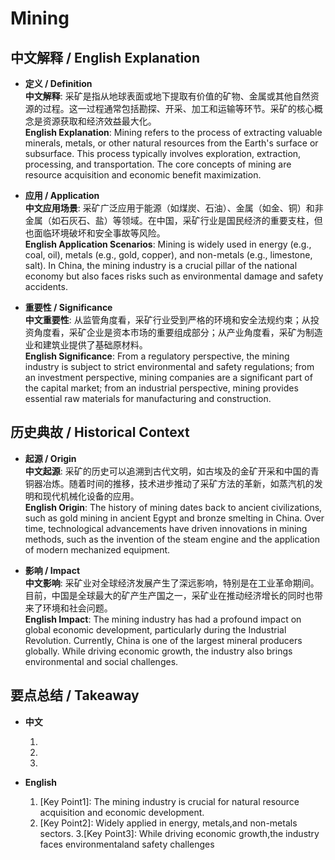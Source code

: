 # Mining

## 中文解释 / English Explanation

* **定义 / Definition**  
  **中文解释**: 采矿是指从地球表面或地下提取有价值的矿物、金属或其他自然资源的过程。这一过程通常包括勘探、开采、加工和运输等环节。采矿的核心概念是资源获取和经济效益最大化。  
  **English Explanation**: Mining refers to the process of extracting valuable minerals, metals, or other natural resources from the Earth's surface or subsurface. This process typically involves exploration, extraction, processing, and transportation. The core concepts of mining are resource acquisition and economic benefit maximization.

* **应用 / Application**  
  **中文应用场景**: 采矿广泛应用于能源（如煤炭、石油）、金属（如金、铜）和非金属（如石灰石、盐）等领域。在中国，采矿行业是国民经济的重要支柱，但也面临环境破坏和安全事故等风险。  
  **English Application Scenarios**: Mining is widely used in energy (e.g., coal, oil), metals (e.g., gold, copper), and non-metals (e.g., limestone, salt). In China, the mining industry is a crucial pillar of the national economy but also faces risks such as environmental damage and safety accidents.

* **重要性 / Significance**  
  **中文重要性**: 从监管角度看，采矿行业受到严格的环境和安全法规约束；从投资角度看，采矿企业是资本市场的重要组成部分；从产业角度看，采矿为制造业和建筑业提供了基础原材料。  
  **English Significance**: From a regulatory perspective, the mining industry is subject to strict environmental and safety regulations; from an investment perspective, mining companies are a significant part of the capital market; from an industrial perspective, mining provides essential raw materials for manufacturing and construction.

## 历史典故 / Historical Context

* **起源 / Origin**  
  **中文起源**: 采矿的历史可以追溯到古代文明，如古埃及的金矿开采和中国的青铜器冶炼。随着时间的推移，技术进步推动了采矿方法的革新，如蒸汽机的发明和现代机械化设备的应用。  
  **English Origin**: The history of mining dates back to ancient civilizations, such as gold mining in ancient Egypt and bronze smelting in China. Over time, technological advancements have driven innovations in mining methods, such as the invention of the steam engine and the application of modern mechanized equipment.

* **影响 / Impact**  
  **中文影响**: 采矿业对全球经济发展产生了深远影响，特别是在工业革命期间。目前，中国是全球最大的矿产生产国之一，采矿业在推动经济增长的同时也带来了环境和社会问题。  
  **English Impact**: The mining industry has had a profound impact on global economic development, particularly during the Industrial Revolution. Currently, China is one of the largest mineral producers globally. While driving economic growth, the industry also brings environmental and social challenges.

## 要点总结 / Takeaway

* **中文**  
  1. [核心价值]: 采矿业是获取自然资源和经济发展的关键行业。
  2. [使用场景]:广泛应用于能源、金属和非金属领域。
  3. [延伸意义]:采矿业在推动经济增长的同时也面临环境和安全挑战。

* **English**  
  1. [Key Point1]: The mining industry is crucial for natural resource acquisition and economic development.
  2. [Key Point2]: Widely applied in energy, metals,and non-metals sectors.
  3.[Key Point3]: While driving economic growth,the industry faces environmentaland safety challenges
